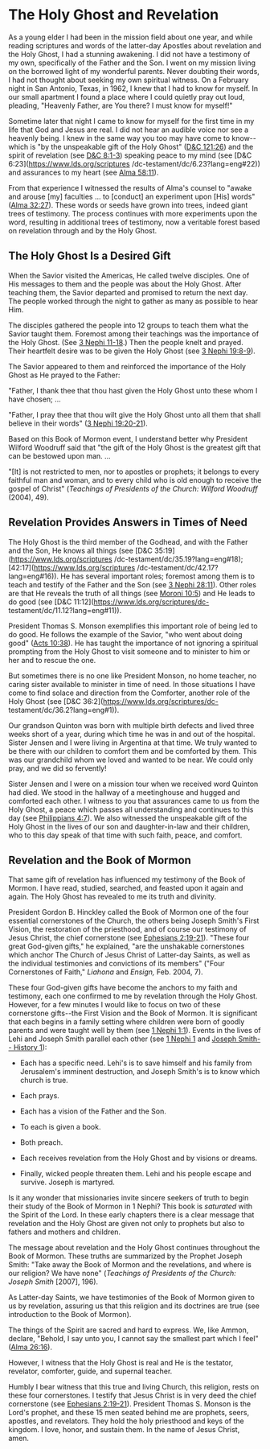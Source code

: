 # The Holy Ghost and Revelation

As a young elder I had been in the mission field about one year, and while
reading scriptures and words of the latter-day Apostles about revelation and
the Holy Ghost, I had a stunning awakening. I did not have a testimony of my
own, specifically of the Father and the Son. I went on my mission living on
the borrowed light of my wonderful parents. Never doubting their words, I had
not thought about seeking my own spiritual witness. On a February night in San
Antonio, Texas, in 1962, I knew that I had to know for myself. In our small
apartment I found a place where I could quietly pray out loud, pleading,
"Heavenly Father, are You there? I must know for myself!"

Sometime later that night I came to know for myself for the first time in my
life that God and Jesus are real. I did not hear an audible voice nor see a
heavenly being. I knew in the same way you too may have come to know--which is
"by the unspeakable gift of the Holy Ghost" ([D&amp;C
121:26](https://www.lds.org/scriptures/dc-testament/dc/121.26?lang=eng#25))
and the spirit of revelation (see [D&amp;C
8:1-3](https://www.lds.org/scriptures/dc-testament/dc/8.1-3?lang=eng#0))
speaking peace to my mind (see [D&amp;C 6:23](https://www.lds.org/scriptures
/dc-testament/dc/6.23?lang=eng#22)) and assurances to my heart (see [Alma
58:11](https://www.lds.org/scriptures/bofm/alma/58.11?lang=eng#10)).

From that experience I witnessed the results of Alma's counsel to "awake and
arouse [my] faculties ... to [conduct] an experiment upon [His] words" ([Alma
32:27](https://www.lds.org/scriptures/bofm/alma/32.27?lang=eng#26)). These
words or seeds have grown into trees, indeed giant trees of testimony. The
process continues with more experiments upon the word, resulting in additional
trees of testimony, now a veritable forest based on revelation through and by
the Holy Ghost.

## The Holy Ghost Is a Desired Gift

When the Savior visited the Americas, He called twelve disciples. One of His
messages to them and the people was about the Holy Ghost. After teaching them,
the Savior departed and promised to return the next day. The people worked
through the night to gather as many as possible to hear Him.

The disciples gathered the people into 12 groups to teach them what the Savior
taught them. Foremost among their teachings was the importance of the Holy
Ghost. (See [3 Nephi
11-18](https://www.lds.org/scriptures/bofm/3-ne/11?lang=eng&span=11-18).) Then
the people knelt and prayed. Their heartfelt desire was to be given the Holy
Ghost (see [3 Nephi
19:8-9](https://www.lds.org/scriptures/bofm/3-ne/19.8-9?lang=eng#7)).

The Savior appeared to them and reinforced the importance of the Holy Ghost as
He prayed to the Father:

"Father, I thank thee that thou hast given the Holy Ghost unto these whom I
have chosen; ...

"Father, I pray thee that thou wilt give the Holy Ghost unto all them that
shall believe in their words" ([3 Nephi
19:20-21](https://www.lds.org/scriptures/bofm/3-ne/19.20-21?lang=eng#19)).

Based on this Book of Mormon event, I understand better why President Wilford
Woodruff said that "the gift of the Holy Ghost is the greatest gift that can
be bestowed upon man. ...

"[It] is not restricted to men, nor to apostles or prophets; it belongs to
every faithful man and woman, and to every child who is old enough to receive
the gospel of Christ" (_Teachings of Presidents of the Church: Wilford
Woodruff_ (2004), 49).

## Revelation Provides Answers in Times of Need

The Holy Ghost is the third member of the Godhead, and with the Father and the
Son, He knows all things (see [D&amp;C 35:19](https://www.lds.org/scriptures
/dc-testament/dc/35.19?lang=eng#18); [42:17](https://www.lds.org/scriptures
/dc-testament/dc/42.17?lang=eng#16)). He has several important roles; foremost
among them is to teach and testify of the Father and the Son (see [3 Nephi
28:11](https://www.lds.org/scriptures/bofm/3-ne/28.11?lang=eng#10)). Other
roles are that He reveals the truth of all things (see [Moroni
10:5](https://www.lds.org/scriptures/bofm/moro/10.5?lang=eng#4)) and He leads
to do good (see [D&amp;C 11:12](https://www.lds.org/scriptures/dc-
testament/dc/11.12?lang=eng#11)).

President Thomas S. Monson exemplifies this important role of being led to do
good. He follows the example of the Savior, "who went about doing good" ([Acts
10:38](https://www.lds.org/scriptures/nt/acts/10.38?lang=eng#37)). He has
taught the importance of not ignoring a spiritual prompting from the Holy
Ghost to visit someone and to minister to him or her and to rescue the one.

But sometimes there is no one like President Monson, no home teacher, no
caring sister available to minister in time of need. In those situations I
have come to find solace and direction from the Comforter, another role of the
Holy Ghost (see [D&amp;C 36:2](https://www.lds.org/scriptures/dc-
testament/dc/36.2?lang=eng#1)).

Our grandson Quinton was born with multiple birth defects and lived three
weeks short of a year, during which time he was in and out of the hospital.
Sister Jensen and I were living in Argentina at that time. We truly wanted to
be there with our children to comfort them and be comforted by them. This was
our grandchild whom we loved and wanted to be near. We could only pray, and we
did so fervently!

Sister Jensen and I were on a mission tour when we received word Quinton had
died. We stood in the hallway of a meetinghouse and hugged and comforted each
other. I witness to you that assurances came to us from the Holy Ghost, a
peace which passes all understanding and continues to this day (see
[Philippians 4:7](https://www.lds.org/scriptures/nt/philip/4.7?lang=eng#6)).
We also witnessed the unspeakable gift of the Holy Ghost in the lives of our
son and daughter-in-law and their children, who to this day speak of that time
with such faith, peace, and comfort.

## Revelation and the Book of Mormon

That same gift of revelation has influenced my testimony of the Book of
Mormon. I have read, studied, searched, and feasted upon it again and again.
The Holy Ghost has revealed to me its truth and divinity.

President Gordon B. Hinckley called the Book of Mormon one of the four
essential cornerstones of the Church, the others being Joseph Smith's First
Vision, the restoration of the priesthood, and of course our testimony of
Jesus Christ, the chief cornerstone (see [Ephesians
2:19-21](https://www.lds.org/scriptures/nt/eph/2.19-21?lang=eng#18)). "These
four great God-given gifts," he explained, "are the unshakable cornerstones
which anchor The Church of Jesus Christ of Latter-day Saints, as well as the
individual testimonies and convictions of its members" ("Four Cornerstones of
Faith," _Liahona_ and _Ensign,_ Feb. 2004, 7).

These four God-given gifts have become the anchors to my faith and testimony,
each one confirmed to me by revelation through the Holy Ghost. However, for a
few minutes I would like to focus on two of these cornerstone gifts--the First
Vision and the Book of Mormon. It is significant that each begins in a family
setting where children were born of goodly parents and were taught well by
them (see [1 Nephi
1:1](https://www.lds.org/scriptures/bofm/1-ne/1.1?lang=eng#0)). Events in the
lives of Lehi and Joseph Smith parallel each other (see [1 Nephi
1](https://www.lds.org/scriptures/bofm/1-ne/1?lang=eng) and [Joseph Smith--
History 1](https://www.lds.org/scriptures/pgp/js-h/1?lang=eng)):

  * Each has a specific need. Lehi's is to save himself and his family from Jerusalem's imminent destruction, and Joseph Smith's is to know which church is true.

  * Each prays.

  * Each has a vision of the Father and the Son.

  * To each is given a book.

  * Both preach.

  * Each receives revelation from the Holy Ghost and by visions or dreams.

  * Finally, wicked people threaten them. Lehi and his people escape and survive. Joseph is martyred.

Is it any wonder that missionaries invite sincere seekers of truth to begin
their study of the Book of Mormon in 1 Nephi? This book is _saturated_ with
the Spirit of the Lord. In these early chapters there is a clear message that
revelation and the Holy Ghost are given not only to prophets but also to
fathers and mothers and children.

The message about revelation and the Holy Ghost continues throughout the Book
of Mormon. These truths are summarized by the Prophet Joseph Smith: "Take away
the Book of Mormon and the revelations, and where is our religion? We have
none" (_Teachings of Presidents of the Church: Joseph Smith_ [2007], 196).

As Latter-day Saints, we have testimonies of the Book of Mormon given to us by
revelation, assuring us that this religion and its doctrines are true (see
introduction to the Book of Mormon).

The things of the Spirit are sacred and hard to express. We, like Ammon,
declare, "Behold, I say unto you, I cannot say the smallest part which I feel"
([Alma 26:16](https://www.lds.org/scriptures/bofm/alma/26.16?lang=eng#15)).

However, I witness that the Holy Ghost is real and He is the testator,
revelator, comforter, guide, and supernal teacher.

Humbly I bear witness that this true and living Church, this religion, rests
on these four cornerstones. I testify that Jesus Christ is in very deed the
chief cornerstone (see [Ephesians
2:19-21](https://www.lds.org/scriptures/nt/eph/2.19-21?lang=eng#18)).
President Thomas S. Monson is the Lord's prophet, and these 15 men seated
behind me are prophets, seers, apostles, and revelators. They hold the holy
priesthood and keys of the kingdom. I love, honor, and sustain them. In the
name of Jesus Christ, amen.

